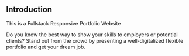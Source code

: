 ## Introduction
This is a Fullstack Responsive Portfolio Website

Do you know the best way to show your skills to employers or potential clients? Stand out from the crowd by presenting a well-digitalized flexible portfolio and get your dream job.


